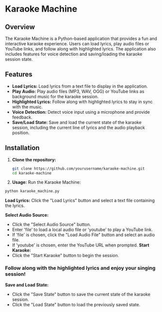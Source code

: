 # Karaoke Machine

## Overview

The Karaoke Machine is a Python-based application that provides a fun and interactive karaoke experience. Users can load lyrics, play audio files or YouTube links, and follow along with highlighted lyrics. The application also includes features for voice detection and saving/loading the karaoke session state.

## Features

- **Load Lyrics:** Load lyrics from a text file to display in the application.
- **Play Audio:** Play audio files (MP3, WAV, OGG) or YouTube links as background music for the karaoke session.
- **Highlighted Lyrics:** Follow along with highlighted lyrics to stay in sync with the music.
- **Voice Detection:** Detect voice input using a microphone and provide feedback.
- **Save/Load State:** Save and load the current state of the karaoke session, including the current line of lyrics and the audio playback position.

## Installation

1. **Clone the repository:**
   ```bash
   git clone https://github.com/yourusername/karaoke-machine.git
   cd karaoke-machine
2. **Usage:**
Run the Karaoke Machine:
```bash
python karaoke_machine.py
```
**Load Lyrics:**
Click the "Load Lyrics" button and select a text file containing the lyrics.

**Select Audio Source:**
- Click the "Select Audio Source" button.
- Enter 'file' to load a local audio file or 'youtube' to play a YouTube link.
- If 'file' is chosen, click the "Load Audio File" button and select an audio file.
- If 'youtube' is chosen, enter the YouTube URL when prompted.
**Start Karaoke:**
- Click the "Start Karaoke" button to begin the session.

### Follow along with the highlighted lyrics and enjoy your singing session!

**Save and Load State:**
- Click the "Save State" button to save the current state of the karaoke session.
- Click the "Load State" button to load the previously saved state.
